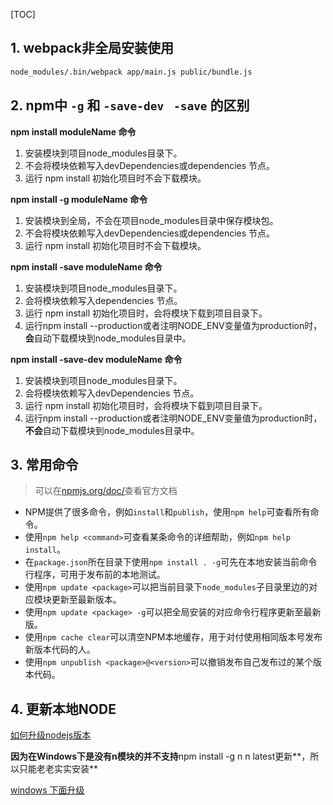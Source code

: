 [TOC]



## 1. webpack非全局安装使用

```bash
node_modules/.bin/webpack app/main.js public/bundle.js
```

## 2. npm中 `-g` 和 `-save-dev` ` -save` 的区别 ##

**npm install moduleName 命令**

1. 安装模块到项目node_modules目录下。
2. 不会将模块依赖写入devDependencies或dependencies 节点。
3.  运行 npm install 初始化项目时不会下载模块。

**npm install -g moduleName 命令**

1. 安装模块到全局，不会在项目node_modules目录中保存模块包。
2.  不会将模块依赖写入devDependencies或dependencies 节点。
3.  运行 npm install 初始化项目时不会下载模块。

**npm install -save moduleName 命令**

1. 安装模块到项目node_modules目录下。
2.  会将模块依赖写入dependencies 节点。
3.  运行 npm install 初始化项目时，会将模块下载到项目目录下。 
4. 运行npm install --production或者注明NODE_ENV变量值为production时，**会**自动下载模块到node_modules目录中。

**npm install -save-dev moduleName 命令**

1. 安装模块到项目node_modules目录下。
2.  会将模块依赖写入devDependencies 节点。
3.  运行 npm install 初始化项目时，会将模块下载到项目目录下。
4.  运行npm install --production或者注明NODE_ENV变量值为production时，**不会**自动下载模块到node_modules目录中。

## 3. 常用命令 ##

> 可以在[npmjs.org/doc/](https://npmjs.org/doc/)查看官方文档

- NPM提供了很多命令，例如`install`和`publish`，使用`npm help`可查看所有命令。
- 使用`npm help <command>`可查看某条命令的详细帮助，例如`npm help install`。
- 在`package.json`所在目录下使用`npm install . -g`可先在本地安装当前命令行程序，可用于发布前的本地测试。
- 使用`npm update <package>`可以把当前目录下`node_modules`子目录里边的对应模块更新至最新版本。
- 使用`npm update <package> -g`可以把全局安装的对应命令行程序更新至最新版。
- 使用`npm cache clear`可以清空NPM本地缓存，用于对付使用相同版本号发布新版本代码的人。
- 使用`npm unpublish <package>@<version>`可以撤销发布自己发布过的某个版本代码。

## 4. 更新本地NODE ##

[如何升级nodejs版本](<https://jingyan.baidu.com/article/574c52197e42b96c8d9dc115.html>)

**因为在Windows下是没有n模块的并不支持**npm install -g n  n latest更新**，所以只能老老实实安装**

[windows 下面升级](<https://blog.csdn.net/www_baid_com/article/details/81391547>)